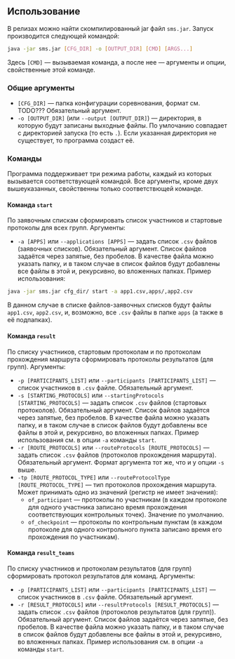 ## Использование
В релизах можно найти скомпилированный jar файл `sms.jar`. Запуск производится следующей командой:
```sh
java -jar sms.jar [CFG_DIR] -o [OUTPUT_DIR] [CMD] [ARGS...]
```
Здесь ```[CMD]``` — вызываемая команда, а после нее — аргументы и опции, свойственные этой команде.
### Общие аргументы
* ```[CFG_DIR]``` — папка конфигурации соревнования, формат см. TODO??? Обязательный аргумент.
* ```-o [OUTPUT_DIR]``` (или ```--output [OUTPUT_DIR]```) — директория, в которую будут записаны выходные файлы. По умлочанию совпадает с директорией запуска (то есть `.`). Если указанная директория не существует, то программа создаст её.
### Команды
Программа поддерживает три режима работы, каждый из которых вызывается соответствующей командой. Все аргументы, кроме двух вышеуказанных, свойственны только соответствющей команде.
#### Команда ```start```
По заявочным спискам сформировать список участников и стартовые протоколы для всех групп. Аргументы:
* ```-a [APPS]``` или ```--applications [APPS]``` — задать список ```.csv``` файлов (заявочных списков). Обязательный аргумент. Список файлов задаётся через запятые, без пробелов. В качестве файла можно указать папку, и в таком случае в список файлов будут добавлены все файлы в этой и, рекурсивно, во вложенных папках. Пример использования:
```sh
java -jar sms.jar cfg_dir/ start -a app1.csv,apps/,app2.csv
```
В данном случае в списке файлов-заявочных списков будут файлы ```app1.csv```, ```app2.csv```, и, возможно, все ```.csv``` файлы в папке ```apps``` (а также в её подпапках).
#### Команда ```result```
По списку участников, стартовым протоколам и по протоколам прохождения маршрута сформировать протоколы результатов (для групп). Аргументы:
* ```-p [PARTICIPANTS_LIST]``` или ```--participants [PARTICIPANTS_LIST]``` — список участников в ```.csv``` файле. Обязательный аргумент.
* ```-s [STARTING_PROTOCOLS]``` или ```--startingProtocols [STARTING_PROTOCOLS]``` —  задать список ```.csv``` файлов (стартовых протоколов). Обязательный аргумент. Список файлов задаётся через запятые, без пробелов. В качестве файла можно указать папку, и в таком случае в список файлов будут добавлены все файлы в этой и, рекурсивно, во вложенных папках. Пример использования см. в опции ```-a``` команды ```start```.
* ```-r [ROUTE_PROTOCOLS]``` или ```--routeProtocols [ROUTE_PROTOCOLS]``` — задать список ```.csv``` файлов (протоколов прохождения маршрута). Обязательный аргумент. Формат аргумента тот же, что и у опции ```-s``` выше.
* ```-tp [ROUTE_PROTOCOL_TYPE]``` или ```--routeProtocolType [ROUTE_PROTOCOL_TYPE]``` — тип протоколов прохождения маршрута. Может принимать одно из значений (регистр не имеет значения):
    * ```of_participant``` — протоколы по участникам (в каждом протоколе для одного участника записано время прохождения соответствующих контрольных точек). Значение по умолчанию.
    * ```of_checkpoint``` — протоколы по контрольным пунктам (в каждом протоколе для одного контрольного пункта записано время его прохождения по участникам).
#### Команда ```result_teams```
По списку участников и протоколам результатов (для групп) сформировать протокол результатов для команд. Аргументы:
* ```-p [PARTICIPANTS_LIST]``` или ```--participants [PARTICIPANTS_LIST]``` — список участников в ```.csv``` файле. Обязательный аргумент.
* ```-r [RESULT_PROTOCOLS]``` или ```--resultProtocols [RESULT_PROTOCOLS]``` —  задать список ```.csv``` файлов (протоколов результатов (для групп)). Обязательный аргумент. Список файлов задаётся через запятые, без пробелов. В качестве файла можно указать папку, и в таком случае в список файлов будут добавлены все файлы в этой и, рекурсивно, во вложенных папках. Пример использования см. в опции ```-a``` команды ```start```.